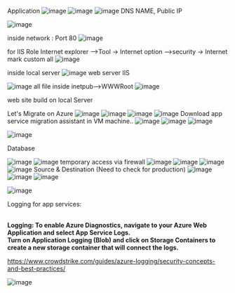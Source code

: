 Application
![image](https://user-images.githubusercontent.com/43515480/232025692-c7ed17e4-0fc2-47c9-9898-0994505d603a.png)
![image](https://user-images.githubusercontent.com/43515480/232025765-417a248b-d902-4c2c-ac7f-05c770d3751b.png)
![image](https://user-images.githubusercontent.com/43515480/232025784-49a3f391-2bed-47f9-b344-5502d3e5f5b4.png)
DNS NAME, Public IP

![image](https://user-images.githubusercontent.com/43515480/232025874-253185a7-2743-400e-b4ac-ebbce702814c.png)

inside network : Port 80
![image](https://user-images.githubusercontent.com/43515480/232026016-c3450007-9b34-458d-b642-c9f55127b61e.png)

for IIS Role
Internet explorer -->Tool -> Internet option -->security -> Internet
mark custom all
![image](https://user-images.githubusercontent.com/43515480/232026335-99258173-1cae-4caa-a222-fb83dc779448.png)

inside local server
![image](https://user-images.githubusercontent.com/43515480/232026454-b95374f4-3be2-4c23-a16d-6ecb513277b6.png)
web server IIS

![image](https://user-images.githubusercontent.com/43515480/232026563-bcff0cd6-a3c2-413b-b3d6-596c3397260b.png)
all file inside inetpub-->WWWRoot
![image](https://user-images.githubusercontent.com/43515480/232026762-5e00d1d2-46e8-4570-bc9e-880b2c48816f.png)

web site build on local Server 

Let's Migrate on Azure
![image](https://user-images.githubusercontent.com/43515480/232027093-1ed646d4-2f85-4bff-8b90-a4d42ec45fb9.png)
![image](https://user-images.githubusercontent.com/43515480/232027184-4973faf8-0426-4f42-bde1-68c8ccf9752b.png)
![image](https://user-images.githubusercontent.com/43515480/232027200-dce4dad1-6f54-4e15-bb80-9471d929e4e1.png)
![image](https://user-images.githubusercontent.com/43515480/232027269-881d8fd5-9bb4-4569-b597-838acc9a5fe0.png)
Download app service migration assistant in VM machine..
![image](https://user-images.githubusercontent.com/43515480/232031145-915df4ef-1054-4775-b703-ad2f22f3b442.png)
![image](https://user-images.githubusercontent.com/43515480/232031165-437b7200-4078-4a07-ab0b-6449e90d0ef5.png)
![image](https://user-images.githubusercontent.com/43515480/232031533-1a72ba1d-37ea-444e-bbd4-3f6c29ace32a.png)



![image](https://user-images.githubusercontent.com/43515480/232026129-64f0f095-2835-4784-b6dd-a5e4e672073e.png)


Database


![image](https://user-images.githubusercontent.com/43515480/232009176-a1e77308-1f99-4009-9e23-f224215bc893.png)
![image](https://user-images.githubusercontent.com/43515480/232010762-c1a5328b-48af-4c01-9986-927eb0e9f664.png)
temporary access via firewall
![image](https://user-images.githubusercontent.com/43515480/232010891-a4d388b1-c3e1-4f59-a834-addcd67a34ec.png)
![image](https://user-images.githubusercontent.com/43515480/232010912-daa9e0ca-7d17-40cc-8d27-da7b922c72e8.png)
![image](https://user-images.githubusercontent.com/43515480/232011177-7a9ef540-ad84-4211-9532-b6073bb3d94b.png)
![image](https://user-images.githubusercontent.com/43515480/232016172-09a639b7-cbae-406a-a2fb-0546634091fd.png)
Source & Destination (Need to check for production)
![image](https://user-images.githubusercontent.com/43515480/232016302-4b6b7b15-c01e-4254-b697-044b1abe5e6a.png)
![image](https://user-images.githubusercontent.com/43515480/232016442-8d65df09-44e0-4a6d-8dfe-7f464b862a89.png)
![image](https://user-images.githubusercontent.com/43515480/232019510-25b134e0-9d7f-4d89-9046-6f778359ef15.png)




![image](https://user-images.githubusercontent.com/43515480/232035914-04b60bcb-a70e-405d-95fd-c01805335fc9.png)


Logging for app services: <br/><br/>

**Logging: To enable Azure Diagnostics, navigate to your Azure Web Application and select App Service Logs. <br/>
Turn on Application Logging (Blob) and click on Storage Containers to create a new storage container that will connect the logs.**

https://www.crowdstrike.com/guides/azure-logging/security-concepts-and-best-practices/

![image](https://user-images.githubusercontent.com/43515480/232036422-39419c97-b065-41aa-9ce9-fc7ae0ea2a81.png)
